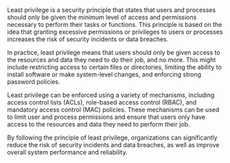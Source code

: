Least privilege is a security principle that states that users and processes should only be given the minimum level of access and permissions necessary to perform their tasks or functions. This principle is based on the idea that granting excessive permissions or privileges to users or processes increases the risk of security incidents or data breaches.

In practice, least privilege means that users should only be given access to the resources and data they need to do their job, and no more. This might include restricting access to certain files or directories, limiting the ability to install software or make system-level changes, and enforcing strong password policies.

Least privilege can be enforced using a variety of mechanisms, including access control lists (ACLs), role-based access control (RBAC), and mandatory access control (MAC) policies. These mechanisms can be used to limit user and process permissions and ensure that users only have access to the resources and data they need to perform their job.

By following the principle of least privilege, organizations can significantly reduce the risk of security incidents and data breaches, as well as improve overall system performance and reliability.